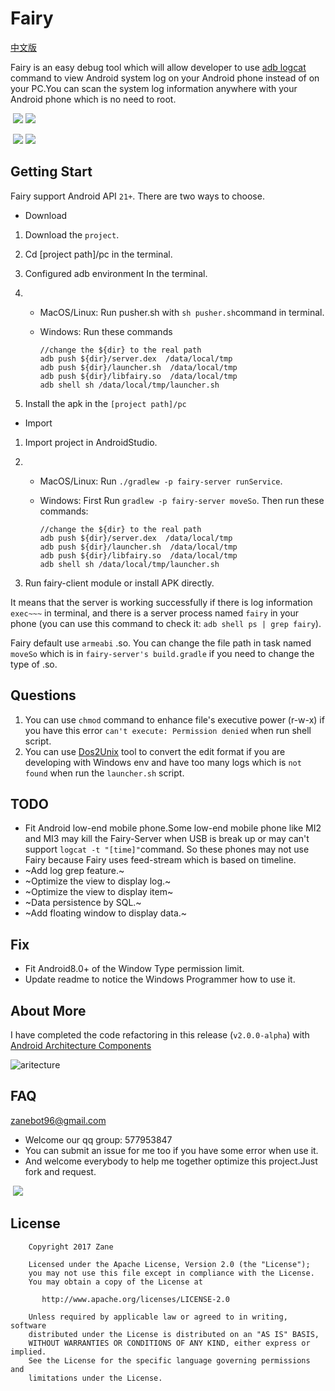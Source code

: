 # Fairy

[中文版](https://github.com/Zane96/Fairy/blob/master/readme-zh.md)

Fairy is an easy debug tool which will allow developer to use [adb logcat](https://developer.android.com/studio/command-line/logcat.html?hl=zh-cn#outputFormat) command to view Android system log on your Android phone instead of on your PC.You can scan the system log information anywhere with your Android phone which is no need to root.

​                          ![](/screenshot/Screenshot_1.png)              ![](/screenshot/Screenshot_2.png)

​                         ![](/screenshot/Screenshot_3.png)              ![](/screenshot/Screenshot_4.png)

## Getting Start

Fairy support Android API `21+`. There are two ways to choose.

+ Download

1. Download the `project`.

2. Cd [project path]/pc in the terminal.

3. Configured adb environment In the terminal.

4. + MacOS/Linux: Run pusher.sh with `sh pusher.sh`command in terminal.

   + Windows: Run these commands

     ```shell
     //change the ${dir} to the real path
     adb push ${dir}/server.dex  /data/local/tmp
     adb push ${dir}/launcher.sh  /data/local/tmp
     adb push ${dir}/libfairy.so  /data/local/tmp
     adb shell sh /data/local/tmp/launcher.sh
     ```

5. Install the apk in the `[project path]/pc`

+ Import

1. Import project in AndroidStudio.

2. + MacOS/Linux: Run `./gradlew -p fairy-server runService`.

   + Windows: First Run `gradlew -p fairy-server moveSo`. Then run these commands: 

     ```shell
     //change the ${dir} to the real path
     adb push ${dir}/server.dex  /data/local/tmp
     adb push ${dir}/launcher.sh  /data/local/tmp
     adb push ${dir}/libfairy.so  /data/local/tmp
     adb shell sh /data/local/tmp/launcher.sh
     ```

3. Run fairy-client module or install APK directly.

It means that the server is working successfully if there is log information `exec~~~` in terminal, and there is a server process named `fairy` in your phone (you can use this command to check it: `adb shell ps | grep fairy`).

Fairy default use `armeabi` .so. You can change the file path in task named `moveSo` which is in `fairy-server's build.gradle` if you need to change the type of .so.

## Questions

1. You can use `chmod` command to enhance file's executive power (r-w-x) if you have this error `can't execute: Permission denied` when run shell script. 
2. You can use [Dos2Unix](https://sourceforge.net/projects/dos2unix/) tool to convert the edit format if you are developing with Windows env and have too many logs which is `not found` when run the `launcher.sh` script.

## TODO

- Fit Android low-end mobile phone.Some low-end mobile phone like MI2 and MI3 may kill the Fairy-Server when USB is break up or may can't support `logcat -t "[time]"`command. So these phones may not use Fairy because Fairy uses feed-stream which is based on timeline.
- ~Add log grep feature.~
- ~Optimize the view to display log.~
- ~Optimize the view to display item~
- ~Data persistence by SQL.~
- ~Add floating window to display data.~

## Fix

+ Fit Android8.0+ of the Window Type permission limit.
+ Update readme to notice the Windows Programmer how to use it.

## About More

I have completed the code refactoring in this release (`v2.0.0-alpha`) with [Android Architecture Components](https://developer.android.google.cn/topic/libraries/architecture/guide.html)

![aritecture](/screenshot/aritecture.png)

## FAQ

zanebot96@gmail.com

+ Welcome our qq group: 577953847
+ You can submit an issue for me too if you have some error when use it.
+ And welcome everybody to help me together optimize this project.Just fork and request.

​                                                                     ![](/screenshot/icon.png)

## License

```
    Copyright 2017 Zane

    Licensed under the Apache License, Version 2.0 (the "License");
    you may not use this file except in compliance with the License.
    You may obtain a copy of the License at

       http://www.apache.org/licenses/LICENSE-2.0

    Unless required by applicable law or agreed to in writing, software
    distributed under the License is distributed on an "AS IS" BASIS,
    WITHOUT WARRANTIES OR CONDITIONS OF ANY KIND, either express or implied.
    See the License for the specific language governing permissions and
    limitations under the License.
```

